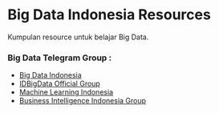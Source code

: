 # Big Data Indonesia Resources
Kumpulan resource untuk belajar Big Data.

### Big Data Telegram Group :

* [Big Data Indonesia](https://t.me/bigdataID)
* [IDBigData Official Group](https://t.me/idbigdata)
* [Machine Learning Indonesia](https://t.me/machinelearningid)
* [Business Intelligence Indonesia Group](https://t.me/businessintelligenceID)
